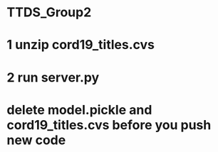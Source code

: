 # TTDS_Group2

# 1 unzip cord19_titles.cvs
# 2 run server.py
# delete model.pickle and cord19_titles.cvs before you push new code
